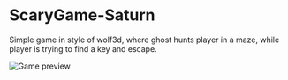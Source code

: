 # ScaryGame-Saturn
Simple game in style of wolf3d, where ghost hunts player in a maze, while player is trying to find a key and escape.

![Game preview](https://reye.me/img/projects-other/ScaryGame1.png)
